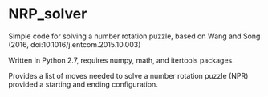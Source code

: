 # NRP_solver
Simple code for solving a number rotation puzzle, based on Wang and Song (2016, doi:10.1016/j.entcom.2015.10.003)

Written in Python 2.7, requires numpy, math, and itertools packages.

Provides a list of moves needed to solve a number rotation puzzle (NPR) provided a starting and ending configuration.
